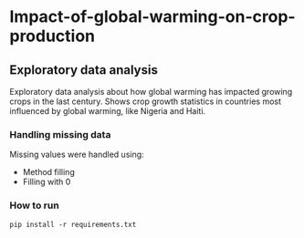 # **Impact-of-global-warming-on-crop-production**
## Exploratory data analysis

Exploratory data analysis about how global warming has impacted growing crops in the last century.
Shows crop growth statistics in countries most influenced by global warming, like Nigeria and Haiti.

### Handling missing data
Missing values were handled using:
- Method filling
- Filling with 0
### How to run
```
pip install -r requirements.txt

